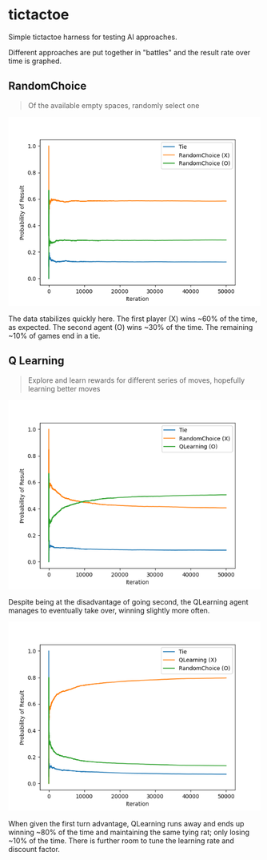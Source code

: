 # tictactoe

Simple tictactoe harness for testing AI approaches.

Different approaches are put together in "battles" and the result rate over time
is graphed.

## RandomChoice

> Of the available empty spaces, randomly select one

![RandomChoice vs RandomChoice](./images/RandomChoice_v_RandomChoice.png)

The data stabilizes quickly here. The first player (X) wins ~60% of the time,
as expected. The second agent (O) wins ~30% of the time. The remaining ~10% of
games end in a tie.

## Q Learning

> Explore and learn rewards for different series of moves, hopefully learning
> better moves


![RandomChoice vs QLearning](./images/RandomChoice_v_QLearning.png)

Despite being at the disadvantage of going second, the QLearning agent manages
to eventually take over, winning slightly more often.

![QLearning vs RandomChoice](./images/QLearning_v_RandomChoice.png)

When given the first turn advantage, QLearning runs away and ends up winning
~80% of the time and maintaining the same tying rat; only losing ~10% of the
time. There is further room to tune the learning rate and discount factor.


